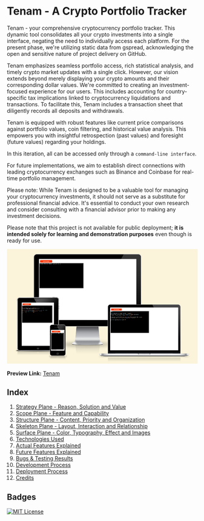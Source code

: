 # Tenam - A Crypto Portfolio Tracker

Tenam - your comprehensive cryptocurrency portfolio tracker. This dynamic tool consolidates all your crypto investments into a single interface, negating the need to individually access each platform. 
For the present phase, we're utilizing static data from gspread, acknowledging the open and sensitive nature of project delivery on GitHub.

Tenam emphasizes seamless portfolio access, rich statistical analysis, and timely crypto market updates with a single click. However, our vision extends beyond merely displaying your crypto amounts and their corresponding dollar values. We're committed to creating an investment-focused experience for our users. This includes accounting for country-specific tax implications linked to cryptocurrency liquidations and transactions. To facilitate this, Tenam includes a transaction sheet that diligently records all deposits and withdrawals.

Tenam is equipped with robust features like current price comparisons against portfolio values, coin filtering, and historical value analysis. This empowers you with insightful retrospection (past values) and foresight (future values) regarding your holdings.

In this iteration, all can be accessed only through a `command-line interface`.

For future implementations, we aim to establish direct connections with leading cryptocurrency exchanges such as Binance and Coinbase for real-time portfolio management. 

Please note: While Tenam is designed to be a valuable tool for managing your cryptocurrency investments, it should not serve as a substitute for professional financial advice. It's essential to conduct your own research and consider consulting with a financial advisor prior to making any investment decisions.

Please note that this project is not available for public deployment; **it is intended solely for learning and demonstration purposes** even though is ready for use.

![Responsive Mockup image](https://github.com/plexoio/tenam/blob/main/documentation/assets/img/mockup.png)

**Preview Link:** [Tenam](https://tenam-crypto.herokuapp.com/)


## Index <a name="index"></a>

1. [Strategy Plane - Reason, Solution and Value](https://github.com/plexoio/tenam/blob/main/documentation/assets/readme/strategy.md)
2. [Scope Plane - Feature and Capability](https://github.com/plexoio/tenam/blob/main/documentation/assets/readme/scope.md)
3. [Structure Plane - Content, Priority and Organization](https://github.com/plexoio/tenam/blob/main/documentation/assets/readme/structure.md)
4. [Skeleton Plane - Layout, Interaction and Relationship](https://github.com/plexoio/tenam/blob/main/documentation/assets/readme/skeleton.md)
5. [Surface Plane - Color, Typography, Effect and Images](https://github.com/plexoio/tenam/blob/main/documentation/assets/readme/surface.md)
6. [Technologies Used](#technologies)
7. [Actual Features Explained](#features)
8. [Future Features Explained](#f-features)
9. [Bugs & Testing Results](#bugs-testing)
10. [Development Process](#development)
11. [Deployment Process](#deployment)
12. [Credits](#credits)

## Badges

[![MIT License](https://img.shields.io/badge/License-MIT-green.svg)](https://choosealicense.com/licenses/mit/)

